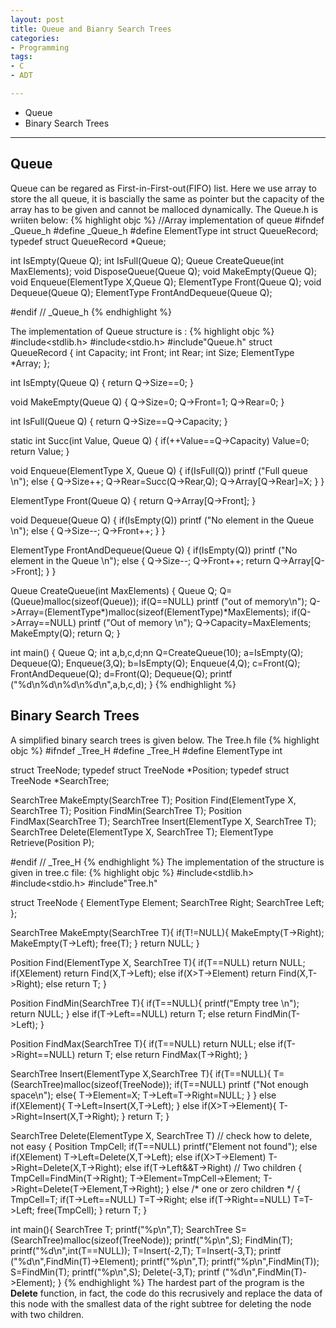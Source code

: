 ```yaml
---
layout: post
title: Queue and Bianry Search Trees
categories:
- Programming
tags:
- C
- ADT

---
```

* Queue
* Binary Search Trees

---

## Queue
Queue can be regared as First-in-First-out(FIFO) list. Here we use array to store the all queue, it is bascially the same as pointer but the capacity of the array has to be given and cannot be malloced dynamically. The Queue.h is wriiten below:
{% highlight objc %}
//Array implementation of queue
#ifndef _Queue_h
#define _Queue_h
#define ElementType int
struct QueueRecord;
typedef struct QueueRecord *Queue;

int IsEmpty(Queue Q);
int IsFull(Queue Q);
Queue CreateQueue(int MaxElements);
void DisposeQueue(Queue Q);
void MakeEmpty(Queue Q);
void Enqueue(ElementType X,Queue Q);
ElementType Front(Queue Q);
void Dequeue(Queue Q);
ElementType FrontAndDequeue(Queue Q);

#endif // _Queue_h
{% endhighlight %}

The implementation of Queue structure is :
{% highlight objc %}
#include<stdlib.h>
#include<stdio.h>
#include"Queue.h"
struct  QueueRecord
{
  int Capacity;
  int Front;
  int Rear;
  int Size;
  ElementType *Array;
};

int IsEmpty(Queue Q)
{
  return Q->Size==0;
}

void MakeEmpty(Queue Q)
{
  Q->Size=0;
  Q->Front=1;
  Q->Rear=0;
}

int IsFull(Queue Q)
{
  return Q->Size==Q->Capacity;
}


static int Succ(int Value, Queue Q)
{
  if(++Value==Q->Capacity)
    Value=0;
  return Value;
}

void Enqueue(ElementType X, Queue Q)
{
  if(IsFull(Q))
    printf ("Full queue \n");
  else
    {
      Q->Size++;
      Q->Rear=Succ(Q->Rear,Q);
      Q->Array[Q->Rear]=X;
    }
}

ElementType Front(Queue Q)
{
  return Q->Array[Q->Front];
}

void Dequeue(Queue Q)
{
  if(IsEmpty(Q))
    printf ("No element in the Queue \n");
  else
    {
      Q->Size--;
      Q->Front++;
    }
}

ElementType FrontAndDequeue(Queue Q)
{
  if(IsEmpty(Q))
    printf ("No element in the Queue \n");
  else
 {
      Q->Size--;
      Q->Front++;
      return Q->Array[Q->Front];
    }
}

Queue CreateQueue(int MaxElements)
{
  Queue Q;
  Q=(Queue)malloc(sizeof(Queue));
  if(Q==NULL)
    printf ("out of memory\n");
  Q->Array=(ElementType*)malloc(sizeof(ElementType)*MaxElements);
  if(Q->Array==NULL)
    printf ("Out of memory \n");
  Q->Capacity=MaxElements;
  MakeEmpty(Q);
  return Q;
}

int main()
{
  Queue Q;
  int a,b,c,d;nn
  Q=CreateQueue(10);
  a=IsEmpty(Q);
  Dequeue(Q);
  Enqueue(3,Q);
  b=IsEmpty(Q);
  Enqueue(4,Q);
  c=Front(Q);
  FrontAndDequeue(Q);
  d=Front(Q);
  Dequeue(Q);
  printf ("%d\n%d\n%d\n%d\n",a,b,c,d);
}
{% endhighlight %}

## Binary Search Trees
A simplified binary search trees is given below. The Tree.h file
{% highlight objc %}
#ifndef _Tree_H
#define _Tree_H
#define ElementType int

struct TreeNode;
typedef struct TreeNode *Position;
typedef struct TreeNode *SearchTree;

SearchTree MakeEmpty(SearchTree T);
Position Find(ElementType X, SearchTree T);
Position FindMin(SearchTree T);
Position FindMax(SearchTree T);
SearchTree Insert(ElementType X, SearchTree T);
SearchTree Delete(ElementType X, SearchTree T);
ElementType Retrieve(Position P);

#endif // _Tree_H
{% endhighlight %}
The implementation of the structure is given in tree.c file:
{% highlight objc %}
#include<stdlib.h>
#include<stdio.h>
#include"Tree.h"

struct TreeNode
{
  ElementType Element;
  SearchTree Right;
  SearchTree Left;
};

SearchTree MakeEmpty(SearchTree T){
  if(T!=NULL){
    MakeEmpty(T->Right);
    MakeEmpty(T->Left);
    free(T);
  }
  return NULL;
}

Position Find(ElementType X, SearchTree T){
  if(T==NULL)
    return NULL;
  if(X<T->Element)
    return Find(X,T->Left);
  else if(X>T->Element)
    return Find(X,T->Right);
  else return T;
}

Position FindMin(SearchTree T){
  if(T==NULL){
    printf("Empty tree \n");
    return NULL;
  }
  else if(T->Left==NULL)
    return T;
  else return FindMin(T->Left);
}

Position FindMax(SearchTree T){
  if(T==NULL)
    return NULL;
  else if(T->Right==NULL)
    return T;
  else return FindMax(T->Right);
}

SearchTree Insert(ElementType X,SearchTree T){
  if(T==NULL){
    T=(SearchTree)malloc(sizeof(TreeNode));
    if(T==NULL)
      printf ("Not enough space\n");
    else{
    T->Element=X;
    T->Left=T->Right=NULL;
    }
  }
  else if(X<T->Element){
       T->Left=Insert(X,T->Left);
  }
  else if(X>T->Element){
    T->Right=Insert(X,T->Right);
  }
  return T;
}

SearchTree Delete(ElementType X, SearchTree T) // check how to delete, not easy
{
  Position TmpCell;
  if(T==NULL)
    printf("Element not found");
  else if(X<T->Element)
    T->Left=Delete(X,T->Left);
  else if(X>T->Element)
    T->Right=Delete(X,T->Right);
  else if(T->Left&&T->Right) // Two children
    {
      TmpCell=FindMin(T->Right);
      T->Element=TmpCell->Element;
      T->Right=Delete(T->Element,T->Right);
    }
  else /* one or zero children */
    {
      TmpCell=T;
      if(T->Left==NULL)
	T=T->Right;
      else if(T->Right==NULL)
	T=T->Left;
      free(TmpCell);
    }
  return T;
}

int main(){
  SearchTree T;
  printf("%p\n",T);
  SearchTree S=(SearchTree)malloc(sizeof(TreeNode));
  printf("%p\n",S);
  FindMin(T);
  printf("%d\n",int(T==NULL));
  T=Insert(-2,T);
  T=Insert(-3,T);
  printf ("%d\n",FindMin(T)->Element);
  printf("%p\n",T);
  printf("%p\n",FindMin(T));
  S=FindMin(T);
  printf("%p\n",S);
  Delete(-3,T);
  printf ("%d\n",FindMin(T)->Element);
}
{% endhighlight %}
The hardest part of the program is the **Delete** function, in fact, the code do this recrusively and replace the data of this node with the smallest data of the right subtree for deleting the node with two children.








